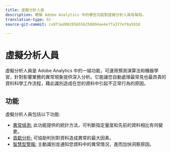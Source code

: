 ```yaml
---
title: 虛擬分析人員
description: 瞭解 Adobe Analytics 中的哪些功能對虛擬分析人員有幫助。
translation-type: ht
source-git-commit: ca9f1ed00295b556250894ae4e7fa377ef8a593d

---
```



# 虛擬分析人員

虛擬分析人員是 Adobe Analytics 中的一組功能，可運用預測演算法和機器學習，針對影響業務的異常現象提供深入分析。它能讓您自動處理最常見也最昂貴的資料科學工作流程，藉此識別造成在您的資料中引起不正常行為的原因。

## 功能

虛擬分析人員包括以下功能:

* [異常偵測:](virtual-analyst/c-anomaly-detection/anomaly-detection.md) 此功能提供的統計方法，可判斷指定量度和先前的資料相比有何變更。
* [貢獻分析:](virtual-analyst/contribution-analysis/run-contribution-analysis.md) 可協助判別對資料造成異常的最大因素。
* [智慧型警報:](c-intelligent-alerts/intellligent-alerts.md) 主動識別並通知您資料中的異常情況，進而加快洞察原因。
